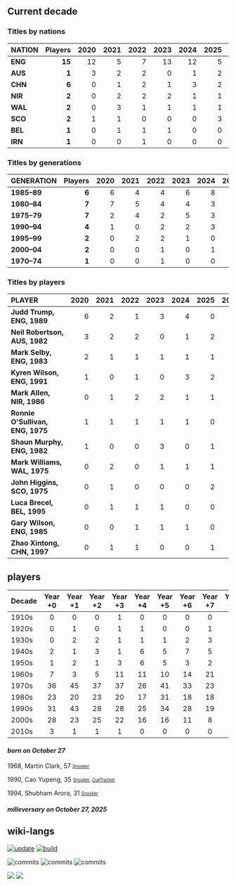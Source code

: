 ## Current decade
### Titles by nations

| NATION | Players | 2020 | 2021 | 2022 | 2023 | 2024 | 2025 | 2026 | 2027 | 2028 | 2029 | 2020s |
| :--- | ---: | ---: | ---: | ---: | ---: | ---: | ---: | ---: | ---: | ---: | ---: | ---: | 
| **ENG** | **15** | 12 | 5 | 7 | 13 | 12 | 5 | 0 | 0 | 0 | 0 | 54 |
| **AUS** | **1** | 3 | 2 | 2 | 0 | 1 | 2 | 0 | 0 | 0 | 0 | 10 |
| **CHN** | **6** | 0 | 1 | 2 | 1 | 3 | 2 | 0 | 0 | 0 | 0 | 9 |
| **NIR** | **2** | 0 | 2 | 2 | 2 | 1 | 1 | 0 | 0 | 0 | 0 | 8 |
| **WAL** | **2** | 0 | 3 | 1 | 1 | 1 | 1 | 0 | 0 | 0 | 0 | 7 |
| **SCO** | **2** | 1 | 1 | 0 | 0 | 0 | 3 | 0 | 0 | 0 | 0 | 5 |
| **BEL** | **1** | 0 | 1 | 1 | 1 | 0 | 0 | 0 | 0 | 0 | 0 | 3 |
| **IRN** | **1** | 0 | 0 | 1 | 0 | 0 | 0 | 0 | 0 | 0 | 0 | 1 |

### Titles by generations

| GENERATION | Players | 2020 | 2021 | 2022 | 2023 | 2024 | 2025 | 2026 | 2027 | 2028 | 2029 | 2020s |
| :--- | ---: | ---: | ---: | ---: | ---: | ---: | ---: | ---: | ---: | ---: | ---: | ---: | 
| **1985–89** | **6** | 6 | 4 | 4 | 6 | 8 | 2 | 0 | 0 | 0 | 0 | 30 |
| **1980–84** | **7** | 7 | 5 | 4 | 4 | 3 | 5 | 0 | 0 | 0 | 0 | 28 |
| **1975–79** | **7** | 2 | 4 | 2 | 5 | 3 | 3 | 0 | 0 | 0 | 0 | 19 |
| **1990–94** | **4** | 1 | 0 | 2 | 2 | 3 | 3 | 0 | 0 | 0 | 0 | 11 |
| **1995–99** | **2** | 0 | 2 | 2 | 1 | 0 | 1 | 0 | 0 | 0 | 0 | 6 |
| **2000–04** | **2** | 0 | 0 | 1 | 0 | 1 | 0 | 0 | 0 | 0 | 0 | 2 |
| **1970–74** | **1** | 0 | 0 | 1 | 0 | 0 | 0 | 0 | 0 | 0 | 0 | 1 |

### Titles by players

| PLAYER | 2020 | 2021 | 2022 | 2023 | 2024 | 2025 | 2026 | 2027 | 2028 | 2029 | 2020s |
| :--- | ---: | ---: | ---: | ---: | ---: | ---: | ---: | ---: | ---: | ---: | ---: | 
| **Judd&nbsp;Trump,<br>ENG,&nbsp;1989** | 6 | 2 | 1 | 3 | 4 | 0 | 0 | 0 | 0 | 0 | 16 |
| **Neil&nbsp;Robertson,<br>AUS,&nbsp;1982** | 3 | 2 | 2 | 0 | 1 | 2 | 0 | 0 | 0 | 0 | 10 |
| **Mark&nbsp;Selby,<br>ENG,&nbsp;1983** | 2 | 1 | 1 | 1 | 1 | 1 | 0 | 0 | 0 | 0 | 7 |
| **Kyren Wilson,<br>ENG, 1991** | 1 | 0 | 1 | 0 | 3 | 2 | 0 | 0 | 0 | 0 | 7 |
| **Mark Allen,<br>NIR, 1986** | 0 | 1 | 2 | 2 | 1 | 1 | 0 | 0 | 0 | 0 | 7 |
| **Ronnie O'Sullivan,<br>ENG, 1975** | 1 | 1 | 1 | 1 | 1 | 0 | 0 | 0 | 0 | 0 | 5 |
| **Shaun Murphy,<br>ENG, 1982** | 1 | 0 | 0 | 3 | 0 | 1 | 0 | 0 | 0 | 0 | 5 |
| **Mark Williams,<br>WAL, 1975** | 0 | 2 | 0 | 1 | 1 | 1 | 0 | 0 | 0 | 0 | 5 |
| **John Higgins,<br>SCO, 1975** | 0 | 1 | 0 | 0 | 0 | 2 | 0 | 0 | 0 | 0 | 3 |
| **Luca Brecel,<br>BEL, 1995** | 0 | 1 | 1 | 1 | 0 | 0 | 0 | 0 | 0 | 0 | 3 |
| **Gary Wilson,<br>ENG, 1985** | 0 | 0 | 1 | 1 | 1 | 0 | 0 | 0 | 0 | 0 | 3 |
| **Zhao Xintong,<br>CHN, 1997** | 0 | 1 | 1 | 0 | 0 | 1 | 0 | 0 | 0 | 0 | 3 |

## players
| Decade | Year +0 | Year +1 | Year +2 | Year +3 | Year +4 | Year +5 | Year +6 | Year +7 | Year +8 | Year +9 | Decade Total |
|:-------|:-------:|:-------:|:-------:|:-------:|:-------:|:-------:|:-------:|:-------:|:-------:|:-------:|:-------------:|
| 1910s | 0 | 0 | 0 | 1 | 0 | 0 | 0 | 0 | 0 | 0 | 1 |
| 1920s | 0 | 1 | 0 | 1 | 1 | 0 | 0 | 1 | 1 | 2 | 7 |
| 1930s | 0 | 2 | 2 | 1 | 1 | 1 | 2 | 3 | 2 | 0 | 14 |
| 1940s | 2 | 1 | 3 | 1 | 6 | 5 | 7 | 5 | 6 | 3 | 39 |
| 1950s | 1 | 2 | 1 | 3 | 6 | 5 | 3 | 2 | 10 | 4 | 37 |
| 1960s | 7 | 3 | 5 | 11 | 11 | 10 | 14 | 21 | 20 | 35 | 137 |
| 1970s | 36 | 45 | 37 | 37 | 26 | 41 | 33 | 23 | 26 | 18 | 322 |
| 1980s | 23 | 20 | 23 | 20 | 17 | 31 | 18 | 18 | 18 | 24 | 212 |
| 1990s | 31 | 43 | 28 | 28 | 25 | 34 | 28 | 19 | 25 | 24 | 285 |
| 2000s | 28 | 23 | 25 | 22 | 16 | 16 | 11 | 8 | 7 | 4 | 160 |
| 2010s | 3 | 1 | 1 | 1 | 0 | 0 | 0 | 0 | 0 | 0 | 6 |


#### ***born on October 27***
1968, Martin Clark, 57 <sub><sup>[Snooker](http://www.snooker.org/res/index.asp?player=3261)</sup></sub>

1990, Cao Yupeng, 35 <sub><sup>[Snooker](http://www.snooker.org/res/index.asp?player=507), [CueTracker](http://cuetracker.net/Players/cao-yupeng/)</sup></sub>

1994, Shubham Arora, 31 <sub><sup>[Snooker](http://www.snooker.org/res/index.asp?player=2486)</sup></sub>


#### ***milleversary on October 27, 2025***



## wiki-langs
[![update](https://github.com/dreamerminsk/wiki-langs/actions/workflows/update-tables.yml/badge.svg)](https://github.com/dreamerminsk/wiki-langs/actions/workflows/update-tables.yml)
[![build](https://github.com/dreamerminsk/wiki-langs/actions/workflows/build.yml/badge.svg)](https://github.com/dreamerminsk/wiki-langs/actions/workflows/build.yml)

![commits](https://img.shields.io/github/commit-activity/y/dreamerminsk/wiki-langs)
![commits](https://img.shields.io/github/commit-activity/m/dreamerminsk/wiki-langs)
![commits](https://img.shields.io/github/commit-activity/w/dreamerminsk/wiki-langs)

![](https://img.shields.io/github/languages/code-size/dreamerminsk/wiki-langs)
![](https://img.shields.io/github/repo-size/dreamerminsk/wiki-langs)

